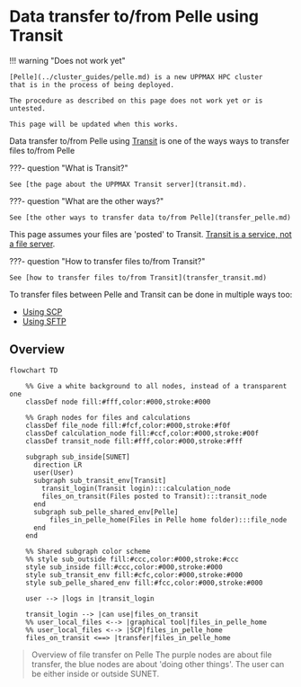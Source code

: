 # Data transfer to/from Pelle using Transit

!!! warning "Does not work yet"

    [Pelle](../cluster_guides/pelle.md) is a new UPPMAX HPC cluster
    that is in the process of being deployed.

    The procedure as described on this page does not work yet or is untested.

    This page will be updated when this works.

Data transfer to/from Pelle using [Transit](../cluster_guides/transit.md)
is one of the ways ways to transfer files to/from Pelle

???- question "What is Transit?"

    See [the page about the UPPMAX Transit server](transit.md).

???- question "What are the other ways?"

    See [the other ways to transfer data to/from Pelle](transfer_pelle.md)

This page assumes your files are 'posted' to Transit.
[Transit is a service, not a file server](transit.md).

???- question "How to transfer files to/from Transit?"

    See [how to transfer files to/from Transit](transfer_transit.md)

To transfer files between Pelle and Transit can be done in multiple ways too:

- [Using SCP](../software/pelle_file_transfer_using_transit_scp.md)
- [Using SFTP](../software/pelle_file_transfer_using_transit_sftp.md)

## Overview

```mermaid
flowchart TD

    %% Give a white background to all nodes, instead of a transparent one
    classDef node fill:#fff,color:#000,stroke:#000

    %% Graph nodes for files and calculations
    classDef file_node fill:#fcf,color:#000,stroke:#f0f
    classDef calculation_node fill:#ccf,color:#000,stroke:#00f
    classDef transit_node fill:#fff,color:#000,stroke:#fff

    subgraph sub_inside[SUNET]
      direction LR
      user(User)
      subgraph sub_transit_env[Transit]
        transit_login(Transit login):::calculation_node
        files_on_transit(Files posted to Transit):::transit_node
      end
      subgraph sub_pelle_shared_env[Pelle]
          files_in_pelle_home(Files in Pelle home folder):::file_node
      end
    end

    %% Shared subgraph color scheme
    %% style sub_outside fill:#ccc,color:#000,stroke:#ccc
    style sub_inside fill:#ccc,color:#000,stroke:#000
    style sub_transit_env fill:#cfc,color:#000,stroke:#000
    style sub_pelle_shared_env fill:#fcc,color:#000,stroke:#000

    user --> |logs in |transit_login

    transit_login --> |can use|files_on_transit
    %% user_local_files <--> |graphical tool|files_in_pelle_home
    %% user_local_files <--> |SCP|files_in_pelle_home
    files_on_transit <==> |transfer|files_in_pelle_home
```

> Overview of file transfer on Pelle
> The purple nodes are about file transfer,
> the blue nodes are about 'doing other things'.
> The user can be either inside or outside SUNET.
